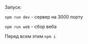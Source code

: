 Запуск:

```npm run dev``` - сервер на 3000 порту


```npm run web``` - сбор веба

Перед всем этим ```npm i ```